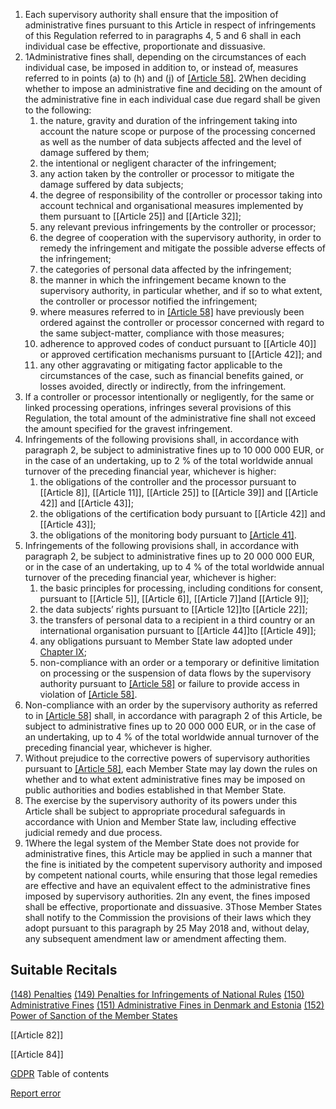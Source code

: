
1. Each supervisory authority shall ensure that the imposition of administrative fines pursuant to this Article in respect of infringements of this Regulation referred to in paragraphs 4, 5 and 6 shall in each individual case be effective, proportionate and dissuasive.
2. 1Administrative fines shall, depending on the circumstances of each individual case, be imposed in addition to, or instead of, measures referred to in points (a) to (h) and (j) of [[Article 58]](2). 2When deciding whether to impose an administrative fine and deciding on the amount of the administrative fine in each individual case due regard shall be given to the following:
	1. the nature, gravity and duration of the infringement taking into account the nature scope or purpose of the processing concerned as well as the number of data subjects affected and the level of damage suffered by them;
	2. the intentional or negligent character of the infringement;
	3. any action taken by the controller or processor to mitigate the damage suffered by data subjects;
	4. the degree of responsibility of the controller or processor taking into account technical and organisational measures implemented by them pursuant to [[Article 25]] and [[Article 32]];
	5. any relevant previous infringements by the controller or processor;
	6. the degree of cooperation with the supervisory authority, in order to remedy the infringement and mitigate the possible adverse effects of the infringement;
	7. the categories of personal data affected by the infringement;
	8. the manner in which the infringement became known to the supervisory authority, in particular whether, and if so to what extent, the controller or processor notified the infringement;
	9. where measures referred to in [[Article 58]](2) have previously been ordered against the controller or processor concerned with regard to the same subject-matter, compliance with those measures;
	10. adherence to approved codes of conduct pursuant to [[Article 40]] or approved certification mechanisms pursuant to [[Article 42]]; and
	11. any other aggravating or mitigating factor applicable to the circumstances of the case, such as financial benefits gained, or losses avoided, directly or indirectly, from the infringement.
3. If a controller or processor intentionally or negligently, for the same or linked processing operations, infringes several provisions of this Regulation, the total amount of the administrative fine shall not exceed the amount specified for the gravest infringement.
4. Infringements of the following provisions shall, in accordance with paragraph 2, be subject to administrative fines up to 10 000 000 EUR, or in the case of an undertaking, up to 2 % of the total worldwide annual turnover of the preceding financial year, whichever is higher:
	1. the obligations of the controller and the processor pursuant to [[Article 8]], [[Article 11]], [[Article 25]] to [[Article 39]] and [[Article 42]] and [[Article 43]];
	2. the obligations of the certification body pursuant to [[Article 42]] and [[Article 43]];
	3. the obligations of the monitoring body pursuant to [[Article 41]](4).
5. Infringements of the following provisions shall, in accordance with paragraph 2, be subject to administrative fines up to 20 000 000 EUR, or in the case of an undertaking, up to 4 % of the total worldwide annual turnover of the preceding financial year, whichever is higher:
	1. the basic principles for processing, including conditions for consent, pursuant to [[Article 5]], [[Article 6]], [[Article 7]]and [[Article 9]];
	2. the data subjects’ rights pursuant to [[Article 12]]to [[Article 22]];
	3. the transfers of personal data to a recipient in a third country or an international organisation pursuant to [[Article 44]]to [[Article 49]];
	4. any obligations pursuant to Member State law adopted under [Chapter IX](https://gdpr-info.eu/chapter-9/);
	5. non-compliance with an order or a temporary or definitive limitation on processing or the suspension of data flows by the supervisory authority pursuant to [[Article 58]](2) or failure to provide access in violation of [[Article 58]](1).
6. Non-compliance with an order by the supervisory authority as referred to in [[Article 58]](2) shall, in accordance with paragraph 2 of this Article, be subject to administrative fines up to 20 000 000 EUR, or in the case of an undertaking, up to 4 % of the total worldwide annual turnover of the preceding financial year, whichever is higher.
7. Without prejudice to the corrective powers of supervisory authorities pursuant to [[Article 58]](2), each Member State may lay down the rules on whether and to what extent administrative fines may be imposed on public authorities and bodies established in that Member State.
8. The exercise by the supervisory authority of its powers under this Article shall be subject to appropriate procedural safeguards in accordance with Union and Member State law, including effective judicial remedy and due process.
9. 1Where the legal system of the Member State does not provide for administrative fines, this Article may be applied in such a manner that the fine is initiated by the competent supervisory authority and imposed by competent national courts, while ensuring that those legal remedies are effective and have an equivalent effect to the administrative fines imposed by supervisory authorities. 2In any event, the fines imposed shall be effective, proportionate and dissuasive. 3Those Member States shall notify to the Commission the provisions of their laws which they adopt pursuant to this paragraph by 25 May 2018 and, without delay, any subsequent amendment law or amendment affecting them.



## Suitable Recitals



[(148) Penalties](https://gdpr-info.eu/recitals/no-148/)
[(149) Penalties for Infringements of National Rules](https://gdpr-info.eu/recitals/no-149/)
[(150) Administrative Fines](https://gdpr-info.eu/recitals/no-150/)
[(151) Administrative Fines in Denmark and Estonia](https://gdpr-info.eu/recitals/no-151/)
[(152) Power of Sanction of the Member States](https://gdpr-info.eu/recitals/no-152/)




[[Article 82]]


[[Article 84]]



[GDPR](https://gdpr-info.eu)
Table of contents


[Report error](https://gdpr-info.eu/gf/?TB_iframe=true&height=306 "Your message")

